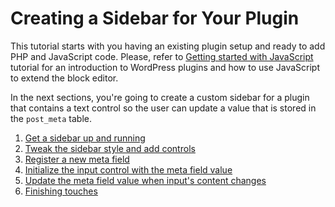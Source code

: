 # Creating a Sidebar for Your Plugin

This tutorial starts with you having an existing plugin setup and ready to add PHP and JavaScript code. Please, refer to [Getting started with JavaScript](/docs/designers-developers/developers/tutorials/javascript/) tutorial for an introduction to WordPress plugins and how to use JavaScript to extend the block editor.

 In the next sections, you're going to create a custom sidebar for a plugin that contains a text control so the user can update a value that is stored in the `post_meta` table.

1. [Get a sidebar up and running](/docs/designers-developers/developers/tutorials/sidebar-tutorial/plugin-sidebar-1-up-and-running.md)
2. [Tweak the sidebar style and add controls](/docs/designers-developers/developers/tutorials/sidebar-tutorial/plugin-sidebar-2-styles-and-controls.md)
3. [Register a new meta field](/docs/designers-developers/developers/tutorials/sidebar-tutorial/plugin-sidebar-3-register-meta.md)
4. [Initialize the input control with the meta field value](/docs/designers-developers/developers/tutorials/sidebar-tutorial/plugin-sidebar-4-initialize-input.md)
5. [Update the meta field value when input's content changes](/docs/designers-developers/developers/tutorials/sidebar-tutorial/plugin-sidebar-5-update-meta.md)
6. [Finishing touches](/docs/designers-developers/developers/tutorials/sidebar-tutorial/plugin-sidebar-6-finishing-touches.md)
